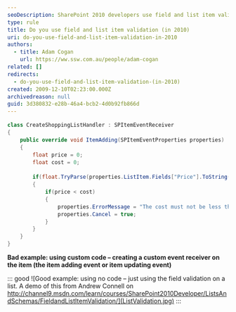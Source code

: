 ```yaml
---
seoDescription: SharePoint 2010 developers use field and list item validation to ensure data accuracy, preventing incorrect information from being added or updated.
type: rule
title: Do you use field and list item validation (in 2010)
uri: do-you-use-field-and-list-item-validation-in-2010
authors:
  - title: Adam Cogan
    url: https://ww.ssw.com.au/people/adam-cogan
related: []
redirects:
  - do-you-use-field-and-list-item-validation-(in-2010)
created: 2009-12-10T02:23:00.000Z
archivedreason: null
guid: 3d380832-e28b-46a4-bcb2-4d0b92fb866d
---
```


```csharp
class CreateShoppingListHandler : SPItemEventReceiver
{
    public override void ItemAdding(SPItemEventProperties properties)
    {
        float price = 0;
        float cost = 0;

        if(float.TryParse(properties.ListItem.Fields["Price"].ToString(), out price) && float.TryParse(properties.ListItem.Fields["Cost"].ToString(), out cost))
        {
            if(price < cost)
            {
                properties.ErrorMessage = "The cost must not be less than the price";
                properties.Cancel = true;
            }
        }
    }
}
```

**Bad example: using custom code – creating a custom event receiver on the item (the item adding event or item updating event)**

::: good
![Good example: using no code – just using the field validation on a list. A demo of this from Andrew Connell on http://channel9.msdn.com/learn/courses/SharePoint2010Developer/ListsAndSchemas/FieldandListItemValidation/](ListValidation.jpg)
:::

<!--endintro-->
